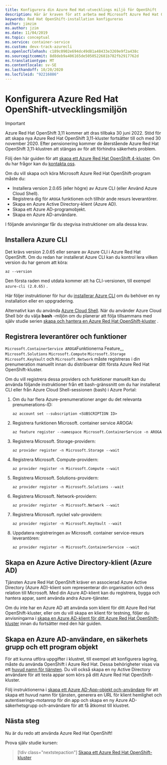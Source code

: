 ```yaml
---
title: Konfigurera din Azure Red Hat-utvecklings miljö för OpenShift
description: Här är kraven för att arbeta med Microsoft Azure Red Hat OpenShift.
keywords: Red Hat OpenShift-installation konfigureras
author: jimzim
ms.author: jzim
ms.date: 11/04/2019
ms.topic: conceptual
ms.service: container-service
ms.custom: devx-track-azurecli
ms.openlocfilehash: c189c0902e694dc49d81a48433e3269e9f2a438c
ms.sourcegitcommit: 8d8deb9a406165de5050522681b782fb2917762d
ms.translationtype: MT
ms.contentlocale: sv-SE
ms.lasthandoff: 10/20/2020
ms.locfileid: "92216886"
---
```

# <a name="set-up-your-azure-red-hat-openshift-dev-environment"></a>Konfigurera Azure Red Hat OpenShift-utvecklingsmiljön

> [!IMPORTANT]
> Azure Red Hat OpenShift 3,11 kommer att dras tillbaka 30 juni 2022. Stöd för att skapa nya Azure Red Hat OpenShift 3,11-kluster fortsätter till och med 30 november 2020. Efter pensionering kommer de återstående Azure Red Hat OpenShift 3,11-klustren att stängas av för att förhindra säkerhets problem.
> 
> Följ den här guiden för att [skapa ett Azure Red Hat OpenShift 4-kluster](tutorial-create-cluster.md).
> Om du har frågor kan du [kontakta oss](mailto:arofeedback@microsoft.com).

Om du vill skapa och köra Microsoft Azure Red Hat OpenShift-program måste du:

* Installera version 2.0.65 (eller högre) av Azure CLI (eller Använd Azure Cloud Shell).
* Registrera dig för `AROGA` funktionen och tillhör ande resurs leverantörer.
* Skapa en Azure Active Directory-klient (Azure AD).
* Skapa ett Azure AD-programobjekt.
* Skapa en Azure AD-användare.

I följande anvisningar får du stegvisa instruktioner om alla dessa krav.

## <a name="install-the-azure-cli"></a>Installera Azure CLI

Det krävs version 2.0.65 eller senare av Azure CLI i Azure Red Hat OpenShift. Om du redan har installerat Azure CLI kan du kontrol lera vilken version du har genom att köra:

```azurecli
az --version
```

Den första raden med utdata kommer att ha CLI-versionen, till exempel `azure-cli (2.0.65)` .

Här följer instruktioner för hur du [installerar Azure CLI](/cli/azure/install-azure-cli?view=azure-cli-latest) om du behöver en ny installation eller en uppgradering.

Alternativt kan du använda [Azure Cloud Shell](../cloud-shell/overview.md). När du använder Azure Cloud Shell bör du välja **bash** -miljön om du planerar att följa tillsammans med själv studie serien [skapa och hantera en Azure Red Hat OpenShift-kluster](tutorial-create-cluster.md) .

## <a name="register-providers-and-features"></a>Registrera leverantörer och funktioner

`Microsoft.ContainerService AROGA`Funktionerna Feature,,, `Microsoft.Solutions` `Microsoft.Compute` `Microsoft.Storage` `Microsoft.KeyVault` och `Microsoft.Network` måste registreras i din prenumeration manuellt innan du distribuerar ditt första Azure Red Hat OpenShift-kluster.

Om du vill registrera dessa providers och funktioner manuellt kan du använda följande instruktioner från ett bash-gränssnitt om du har installerat CLI eller från Azure Cloud Shell-sessionen (bash) i Azure Portal:

1. Om du har flera Azure-prenumerationer anger du det relevanta prenumerations-ID:

    ```azurecli
    az account set --subscription <SUBSCRIPTION ID>
    ```

1. Registrera funktionen Microsoft. container service AROGA:

    ```azurecli
    az feature register --namespace Microsoft.ContainerService -n AROGA
    ```

1. Registrera Microsoft. Storage-providern:

    ```azurecli
    az provider register -n Microsoft.Storage --wait
    ```
    
1. Registrera Microsoft. Compute-providern:

    ```azurecli
    az provider register -n Microsoft.Compute --wait
    ```

1. Registrera Microsoft. Solutions-providern:

    ```azurecli
    az provider register -n Microsoft.Solutions --wait
    ```

1. Registrera Microsoft. Network-providern:

    ```azurecli
    az provider register -n Microsoft.Network --wait
    ```

1. Registrera Microsoft. nyckel valv-providern:

    ```azurecli
    az provider register -n Microsoft.KeyVault --wait
    ```

1. Uppdatera registreringen av Microsoft. container service-resurs leverantören:

    ```azurecli
    az provider register -n Microsoft.ContainerService --wait
    ```

## <a name="create-an-azure-active-directory-azure-ad-tenant"></a>Skapa en Azure Active Directory-klient (Azure AD)

Tjänsten Azure Red Hat OpenShift kräver en associerad Azure Active Directory (Azure AD)-klient som representerar din organisation och dess relation till Microsoft. Med din Azure AD-klient kan du registrera, bygga och hantera appar, samt använda andra Azure-tjänster.

Om du inte har en Azure AD att använda som klient för ditt Azure Red Hat OpenShift-kluster, eller om du vill skapa en klient för testning, följer du anvisningarna i [skapa en Azure AD-klient för ditt Azure Red Hat OpenShift-kluster](howto-create-tenant.md) innan du fortsätter med den här guiden.

## <a name="create-an-azure-ad-user-security-group-and-application-object"></a>Skapa en Azure AD-användare, en säkerhets grupp och ett program objekt

För att kunna utföra uppgifter i klustret, till exempel att konfigurera lagring, måste du använda OpenShift i Azure Red Hat. Dessa behörigheter visas via ett [huvud namn för tjänsten](../active-directory/develop/app-objects-and-service-principals.md#service-principal-object). Du vill också skapa en ny Active Directory användare för att testa appar som körs på ditt Azure Red Hat OpenShift-kluster.

Följ instruktionerna i [skapa ett Azure AD-App-objekt och-användare](howto-aad-app-configuration.md) för att skapa ett huvud namn för tjänsten, generera en URL för klient hemlighet och autentiserings-motanrop för din app och skapa en ny Azure AD-säkerhetsgrupp och-användare för att få åtkomst till klustret.

## <a name="next-steps"></a>Nästa steg

Nu är du redo att använda Azure Red Hat OpenShift!

Prova själv studie kursen:
> [!div class="nextstepaction"]
> [Skapa ett Azure Red Hat OpenShift-kluster](tutorial-create-cluster.md)

[azure-cli-install]: /cli/azure/install-azure-cli